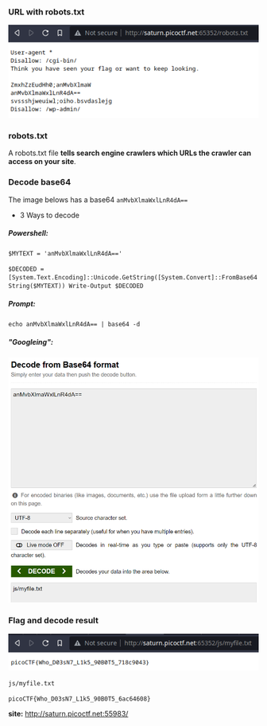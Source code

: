 ### URL with robots.txt

![on_Includes](/website_screenshoot/roboto_sans/roboto-sans.png)

### robots.txt

A robots.txt file **tells search engine crawlers which URLs the crawler can access on your site**.

### Decode base64

The image belows has a base64  `anMvbXlmaWxlLnR4dA==`

* 3 Ways to decode

##### Powershell:

`$MYTEXT = 'anMvbXlmaWxlLnR4dA=='`

`$DECODED = [System.Text.Encoding]::Unicode.GetString([System.Convert]::FromBase64String($MYTEXT))
Write-Output $DECODED`

##### Prompt:

`echo anMvbXlmaWxlLnR4dA== | base64 -d`

##### "Googleing":

![on_Includes](/website_screenshoot/roboto_sans/roboto-sans_decode.png)

### Flag and decode result

![on_Includes](/website_screenshoot/roboto_sans/roboto-sans_flag.png)

`js/myfile.txt`

`picoCTF{Who_D03sN7_L1k5_90B0T5_6ac64608}`

**site:** http://saturn.picoctf.net:55983/
